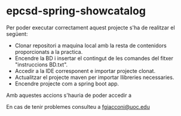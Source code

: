 # epcsd-spring-showcatalog

Per poder executar correctament aquest projecte s'ha de realitzar el següent:

- Clonar repositori a maquina local amb la resta de contenidors proporcionats a la practica.
- Encendre la BD i insertar el contingut de les comandes del fitxer "instruccions BD.txt".
- Accedir a la IDE corresponent e importar projecte clonat.
- Actualitzar el projecte maven per importar llibreries necessaries.
- Encendre projecte com a spring boot app.

Amb aquestes accions s'hauria de poder accedir a 

En cas de tenir problemes consulteu a fgiacconi@uoc.edu

